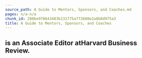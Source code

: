 ```yaml
---
source_path: A Guide to Mentors, Sponsors, and Coaches.md
pages: n/a-n/a
chunk_id: 280be978643483b131775a772680e2a8b8d975a3
title: A Guide to Mentors, Sponsors, and Coaches
---
```

## is an Associate Editor atHarvard Business Review.
